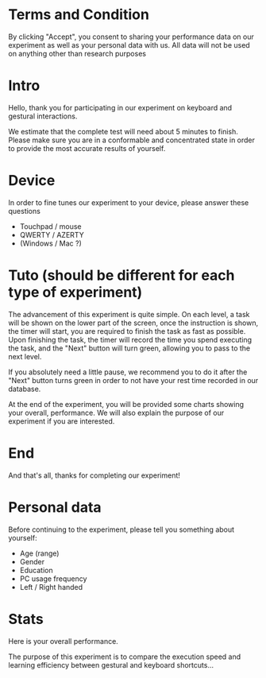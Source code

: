 # Terms and Condition
By clicking "Accept", you consent to sharing your performance data on our experiment as well as your personal data with us. All data will not be used on anything other than research purposes

# Intro 
Hello, thank you for participating in our experiment on keyboard and gestural interactions. 

We estimate that the complete test will need about 5 minutes to finish. Please make sure you are in a conformable and concentrated state in order to provide the most accurate results of yourself.

# Device
In order to fine tunes our experiment to your device, please answer these questions
* Touchpad / mouse
* QWERTY / AZERTY
* (Windows / Mac ?)

# Tuto (should be different for each type of experiment)
The advancement of this experiment is quite simple. On each level, a task will be shown on the lower part of the screen, once the instruction is shown,  the timer will start, you are required to finish the task as fast as possible. Upon finishing the task, the timer will record the time you spend executing the task, and the "Next" button will turn green, allowing you to pass to the next level. 

If you absolutely need a little pause, we recommend you to do it after the "Next" button turns green in order to not have your rest time recorded in our database.

At the end of the experiment, you will be provided some charts showing your overall, performance. We will also explain the purpose of our experiment if you are interested.

# End
And that's all, thanks for completing our experiment! 

# Personal data
Before continuing to the experiment, please tell you something about yourself:
* Age (range)
* Gender
* Education
* PC usage frequency
* Left / Right handed

# Stats
Here is your overall performance. 

The purpose of this experiment is to compare the execution speed and learning efficiency between gestural and keyboard shortcuts...